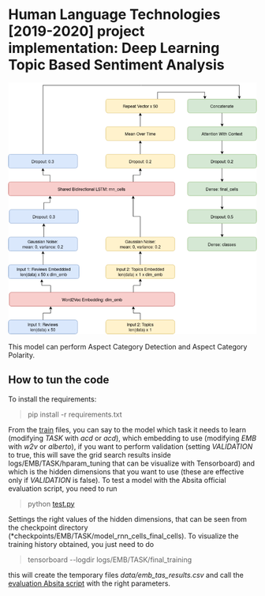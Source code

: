 # Human Language Technologies [2019-2020] project implementation: Deep Learning Topic Based Sentiment Analysis
![THe model](report/imgs/model.png)

This model can perform Aspect Category Detection and Aspect Category Polarity.
## How to tun the code
To install the requirements: 

> pip install -r requirements.txt

From the [train](train.py) files, you can say to the model which task it needs to learn (modifying *TASK* with *acd* or *acd*), which embedding to use (modifying *EMB* with *w2v* or *alberto*), if you want to perform validation (setting *VALIDATION* to true, this will save the grid search results inside logs/EMB/TASK/hparam_tuning that can be visualize with Tensorboard) and which is the hidden dimensions that you want to use (these are effective only if *VALIDATION* is false).
To test a model with the Absita official evaluation script, you need to run

> python [test.py](test.py)

Settings the right values of the hidden dimensions, that can be seen from the checkpoint directory (*checkpoints/EMB/TASK/model_rnn_cells_final_cells).
To visualize the training history obtained, you just need to do

> tensorboard --logdir logs/EMB/TASK/final_training

this will create the temporary files *data/emb_tas_results.csv* and call the [evaluation Absita script](data/raw/evaluation_absita.py) with the right parameters.